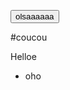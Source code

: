 <button>olsaaaaaa</button>

#coucou

<div class="test">
	<article>Helloe</article>
	<ul>
		<li>oho</li>
	</ul>
</div>